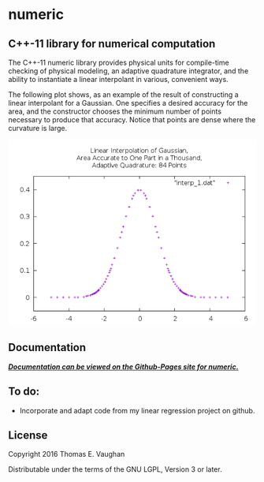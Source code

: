 
# numeric

## C++-11 library for numerical computation

The C++-11 numeric library provides physical units for compile-time checking of
physical modeling, an adaptive quadrature integrator, and the ability to
instantiate a linear interpolant in various, convenient ways.

The following plot shows, as an example of the result of constructing a linear
interpolant for a Gaussian. One specifies a desired accuracy for the area, and
the constructor chooses the minimum number of points necessary to produce that
accuracy. Notice that points are dense where the curvature is large.

![Interpolant of Gaussian for Tolerance=1.0E-03 on Value of Integral](src/examples/interp_1.png)

## Documentation

***[Documentation can be viewed on the Github-Pages site for numeric.](https://tevaughan.github.io/numeric/doxygen-html)***

## To do:

 - Incorporate and adapt code from my linear regression project on github.

## License

Copyright 2016
Thomas E. Vaughan

Distributable under the terms of the GNU LGPL, Version 3 or later.

